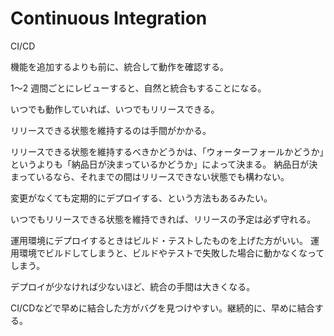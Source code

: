 # Continuous Integration

CI/CD

機能を追加するよりも前に、統合して動作を確認する。

1〜2 週間ごとにレビューすると、自然と統合もすることになる。

いつでも動作していれば、いつでもリリースできる。

リリースできる状態を維持するのは手間がかかる。

リリースできる状態を維持するべきかどうかは、「ウォーターフォールかどうか」というよりも「納品日が決まっているかどうか」によって決まる。
納品日が決まっているなら、それまでの間はリリースできない状態でも構わない。

変更がなくても定期的にデプロイする、という方法もあるみたい。

いつでもリリースできる状態を維持できれば、リリースの予定は必ず守れる。

運用環境にデプロイするときはビルド・テストしたものを上げた方がいい。
運用環境でビルドしてしまうと、ビルドやテストで失敗した場合に動かなくなってしまう。

デプロイが少なければ少ないほど、統合の手間は大きくなる。

CI/CDなどで早めに結合した方がバグを見つけやすい。継続的に、早めに結合する。
